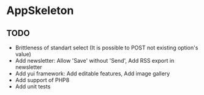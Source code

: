 # AppSkeleton

## TODO

* Brittleness of standart select (It is possible to POST not existing option's value)
* Add newsletter: Allow 'Save' without 'Send', Add RSS export in newsletter
* Add yui framework: Add editable features, Add image gallery
* Add support of PHP8
* Add unit tests
